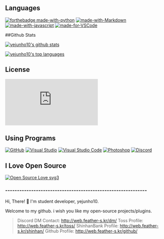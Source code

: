 ## Languages
[![forthebadge made-with-python](http://ForTheBadge.com/images/badges/made-with-python.svg)](https://www.python.org/)
[![made-with-Markdown](https://img.shields.io/badge/Made%20with-Markdown-1f425f.svg)](http://commonmark.org)
[![made-with-javascript](https://img.shields.io/badge/Made%20with-JavaScript-1f425f.svg)](https://www.javascript.com)
[![made-for-VSCode](https://img.shields.io/badge/Made%20for-VSCode-1f425f.svg)](https://code.visualstudio.com/)

##Github Stats

[![yejunho10's github stats](https://github-readme-stats.vercel.app/api?username=yejunho10&theme=blue-green)](https://github.com/anuraghazra/github-readme-stats)

[![yejunho10's top languages](https://github-readme-stats.vercel.app/api/top-langs/?username=yejunho10&theme=blue-green)](https://github.com/anuraghazra/github-readme-stats)

## License
[![GitHub license](https://badgen.net/github/license/Naereen/Strapdown.js)](https://github.com/Naereen/StrapDown.js/blob/master/LICENSE)

## Using Programs
[![GitHub](https://img.shields.io/badge/--181717?logo=github&logoColor=ffffff)](https://github.com/)
[![Visual Studio](https://img.shields.io/badge/--6C33AF?logo=visual%20studio)](https://visualstudio.microsoft.com/)
[![Visual Studio Code](https://img.shields.io/badge/--007ACC?logo=visual%20studio%20code&logoColor=ffffff)](https://code.visualstudio.com/)
[![Photoshop](https://img.shields.io/badge/--31A8FF?logo=adobe%20photoshop&logoColor=000)](https://www.photoshop.com/)
[![Discord](https://badgen.net/badge/icon/discord?icon=discord&label)](https://discord.com/)

## I **Love** Open Source

[![Open Source Love svg3](https://badges.frapsoft.com/os/v3/open-source.svg?v=103)](https://github.com/ellerbrock/open-source-badges/)

### ------------------------------------------------------------

Hi, There! 👋
I'm student developer, yejunho10.

Welcome to my github.
i wish you like my open-source projects/plugins.

> Discord DM Contact: http://web.feather-s.kr/dm/
> Toss Profile: http://web.feather-s.kr/toss/
> ShinhanBank Profile: http://web.feather-s.kr/shinhan/
> Github Profile: http://web.feather-s.kr/github/
